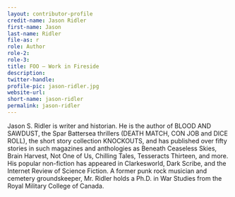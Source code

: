 ```yaml
---
layout: contributor-profile
credit-name: Jason Ridler
first-name: Jason
last-name: Ridler
file-as: r
role: Author
role-2:
role-3:
title: FOO — Work in Fireside
description: 
twitter-handle:
profile-pic: jason-ridler.jpg
website-url:  
short-name: jason-ridler
permalink: jason-ridler
---
```

Jason S. Ridler is writer and historian. He is the author of BLOOD AND SAWDUST, the Spar Battersea thrillers (DEATH MATCH, CON JOB and DICE ROLL), the short story collection KNOCKOUTS, and has published over fifty stories in such magazines and anthologies as Beneath Ceaseless Skies, Brain Harvest, Not One of Us, Chilling Tales, Tesseracts Thirteen, and more. His popular non-fiction has appeared in Clarkesworld, Dark Scribe, and the Internet Review of Science Fiction. A former punk rock musician and cemetery groundskeeper, Mr. Ridler holds a Ph.D. in War Studies from the Royal Military College of Canada.
